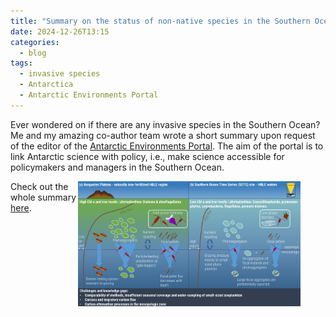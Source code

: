 ```yaml
---
title: "Summary on the status of non-native species in the Southern Ocean"
date: 2024-12-26T13:15
categories:
  - blog
tags:
  - invasive species
  - Antarctica
  - Antarctic Environments Portal
---
```


Ever wondered on if there are any invasive species in the Southern Ocean? Me and my amazing co-author team wrote a short summary upon request of the editor of the [Antarctic Environments Portal](https://environments.aq/). The aim of the portal is to link Antarctic science with policy, i.e., make science accessible for policymakers and managers in the Southern Ocean. 

<figure>
   <img src="/assets/images/Infographic_final_version.jpg" style="float: right;" height = "200" alt="">
</figure>


Check out the whole summary [here](https://environments.aq/publications/marine-non-native-species-in-the-southern-ocean-and-antarctica/). 
